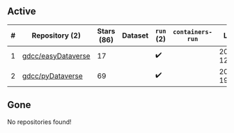 ## Active
| # | Repository (2) | Stars (86) | Dataset | `run` (2) | `containers-run` | Last Modified |
| --- | --- | --- | --- | --- | --- | --- |
| 1 | [gdcc/easyDataverse](https://github.com/gdcc/easyDataverse) | 17 |  | :heavy_check_mark: |  | 2025-01-15 12:53:29+00:00 |
| 2 | [gdcc/pyDataverse](https://github.com/gdcc/pyDataverse) | 69 |  | :heavy_check_mark: |  | 2025-01-15 19:15:58+00:00 |

## Gone
No repositories found!
